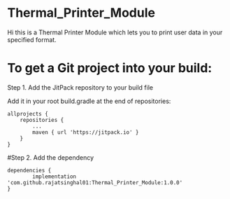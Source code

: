 # Thermal_Printer_Module
Hi this is a Thermal Printer Module which lets you to print user data in your specified format.

# To get a Git project into your build:

Step 1. Add the JitPack repository to your build file

Add it in your root build.gradle at the end of repositories:

	allprojects {
		repositories {
			...
			maven { url 'https://jitpack.io' }
		}
	}
  
#Step 2. Add the dependency

	dependencies {
	        implementation 'com.github.rajatsinghal01:Thermal_Printer_Module:1.0.0'
	}
